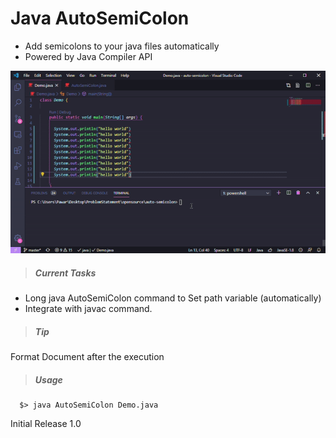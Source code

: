 # Java AutoSemiColon

- Add semicolons to your java files automatically
- Powered by Java Compiler API


![](ezgif_demo2.gif)

> ##### Current Tasks
  - Long java AutoSemiColon command to Set path variable (automatically)
  - Integrate with javac command.

> ##### Tip
Format Document after the execution

> ##### Usage

```console
  $> java AutoSemiColon Demo.java
```
Initial Release
1.0
